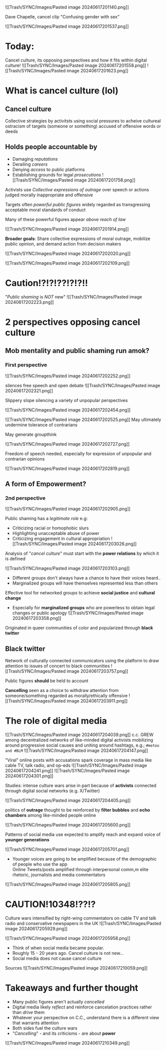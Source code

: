 ![[Trash/SYNC/Images/Pasted image 20240617201140.png]]

Dave Chapelle, cancel clip
"Confusing gender with sex" 

![[Trash/SYNC/Images/Pasted image 20240617201537.png]]
# Today:
Cancel culture, its opposing perspectives and how it fits within digital culture!
![[Trash/SYNC/Images/Pasted image 20240617201558.png]]
![[Trash/SYNC/Images/Pasted image 20240617201623.png]]

# What is cancel culture (lol)

## Cancel culture
Collective strategies by activitsts using social pressures to acheive cultureal ostracism of targets (someone or something) accused of offensive words or deeds

## Holds people accountable by
- Damaging *reputations*
- Derailing *careers*
- Denying *access* to public platforms
- Establishing grounds for legal *prosecutions*
![[Trash/SYNC/Images/Pasted image 20240617201758.png]]

Activists use *Collective expressions of outrage* over speech or actions judged morally inappropriate and offensive

Targets often *powerful public figures* widely regarded as transgressing acceptable moral standards of conduct

Many of these powerful figures appear *above reach of law* 

![[Trash/SYNC/Images/Pasted image 20240617201914.png]]

**Broader goals**: Share collective expressions of moral outrage, mobilize public opinion, and demand action from decision makers

![[Trash/SYNC/Images/Pasted image 20240617202020.png]]

![[Trash/SYNC/Images/Pasted image 20240617202109.png]]

# Caution!?!?!??!?!?!!
"*Public shaming* is *NOT* new"
![[Trash/SYNC/Images/Pasted image 20240617202223.png]]

# 2 perspectives opposing cancel culture

## Mob mentality and public shaming run amok?

### First perspective
![[Trash/SYNC/Images/Pasted image 20240617202252.png]]

silences free speech and open debate
![[Trash/SYNC/Images/Pasted image 20240617202321.png]]

Slippery slope silencing a variety of unpopular perspectives

![[Trash/SYNC/Images/Pasted image 20240617202454.png]]

![[Trash/SYNC/Images/Pasted image 20240617202525.png]]
May ultimately undermine tolerance of contrarians

May generate groupthink

![[Trash/SYNC/Images/Pasted image 20240617202727.png]]

Freedom of speech needed, especially for expression of unpopular and contrarian opinions

![[Trash/SYNC/Images/Pasted image 20240617202819.png]]

## A form of Empowerment?
### 2nd perspective
![[Trash/SYNC/Images/Pasted image 20240617202905.png]]

Public shaming has a *legitimate role* e.g:
- Criticizing racial or homophobic slurs
- Highlighting unacceptable abuse of power
- Criticizing engagement in cultural appropriation
![[Trash/SYNC/Images/Pasted image 20240617203026.png]]

Analysis of "*cancel culture*" must start with the **power relations** by which it is defined

![[Trash/SYNC/Images/Pasted image 20240617203103.png]]

- Different groups don't always have a chance to have their voices heard..
- Marginalized groups will have themselves represented less than others

Effective tool for networked groups to achieve **social justice** and **cultural change**

- Especially for **marginalized groups** who are powerless to obtain legal changes or public apology
![[Trash/SYNC/Images/Pasted image 20240617203358.png]]

Originated in queer communities of color and popularized through **black twitter**

## Black twitter 
Network of culturally connected communicators using the platform to draw attention to issues of concert to black communities
![[Trash/SYNC/Images/Pasted image 20240617203757.png]]

Public figures **should** be held to account

**Cancelling** seen as a choice to withdraw attention from someone/something regarded as morally/ethically offensive
![[Trash/SYNC/Images/Pasted image 20240617203911.png]]

# The role of digital media
![[Trash/SYNC/Images/Pasted image 20240617204039.png]]
c.c. GREW among decentralized networks of like-minded digital activists mobilizing around progressive social causes and uniting around hashtags, e.g.;   `#metoo and #BLM`
![[Trash/SYNC/Images/Pasted image 20240617204147.png]]

"Viral" online posts with accusations spark coverage in mass media like cable TV, talk radio, and op-eds 
![[Trash/SYNC/Images/Pasted image 20240617204241.png]]
![[Trash/SYNC/Images/Pasted image 20240617204301.png]]

Studies: intense culture wars arise in part because of **activists** connected through digital social networks (e.g. X/Twitter)

![[Trash/SYNC/Images/Pasted image 20240617204405.png]]

politics of **outrage** thought to be reinforced by **filter bubbles** and **echo chambers** among like-minded people online

![[Trash/SYNC/Images/Pasted image 20240617205600.png]]

Patterns of social media use expected to amplify reach and expand voice of **younger generations** 

![[Trash/SYNC/Images/Pasted image 20240617205701.png]]
- Younger voices are going to be amplified because of the demographic of people who use the app
\
Online Tweets/posts amplified through interpersonal comm,m elite rhetoric, journalists and media commentators

![[Trash/SYNC/Images/Pasted image 20240617205805.png]]

# CAUTION!10348!??!?
Culture wars intensified by right-wing commentators on cable TV and talk radio and conservative newspapers in the UK
![[Trash/SYNC/Images/Pasted image 20240617205929.png]]

![[Trash/SYNC/Images/Pasted image 20240617205958.png]]
- Think of when social media became popular. 
- Roughly 15 - 20 years ago. Cancel culture is not new...
- Social media does not cause cancel culture

Sources 
![[Trash/SYNC/Images/Pasted image 20240617210059.png]]

# Takeaways and further thought
- Many public figures aren't actually *cancelled*
- Digital media likely *reflect* and reinforce cancelation practices rather than *drive* them
- Whatever your perspective on C.C., understand there is a different view that warrants attention
- Both sides fuel the culture wars
- "*Cancelling*" - and its criticisms - are about **power**

![[Trash/SYNC/Images/Pasted image 20240617210349.png]]

